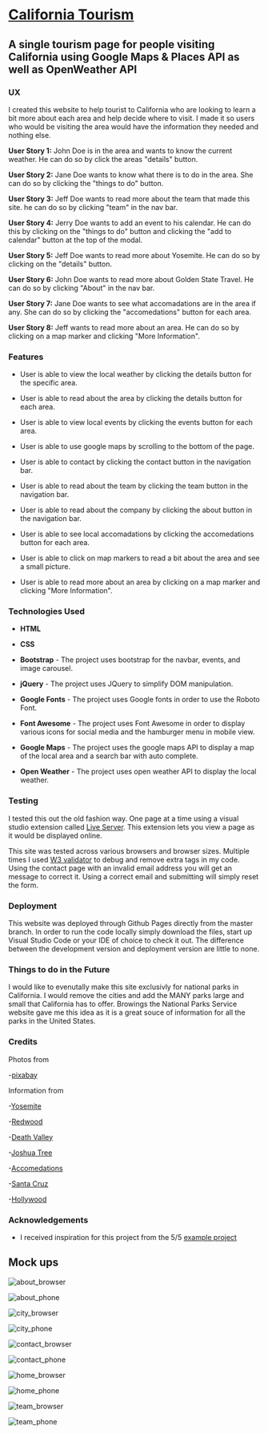 # <a href="https://thestarvingcoder.github.io/modesto_tourism/index.html">California Tourism</a>

## A single tourism page for people visiting California using Google Maps & Places API as well as OpenWeather API

### UX

I created this website to help tourist to California who are looking to learn a bit more about each area and help decide where to visit. I made it so users who would be visiting the area would have the information they needed and nothing else.

**User Story 1:**
John Doe is in the area and wants to know the current weather. He can do so by click the areas "details" button.

**User Story 2:**
Jane Doe wants to know what there is to do in the area. She can do so by clicking the "things to do" button.

**User Story 3:**
Jeff Doe wants to read more about the team that made this site. he can do so by clicking "team" in the nav bar.

**User Story 4:**
Jerry Doe wants to add an event to his calendar. He can do this by clicking on the "things to do" button and clicking the "add to calendar" button at the top of the modal.

**User Story 5:**
Jeff Doe wants to read more about Yosemite. He can do so by clicking on the "details" button.

**User Story 6:**
John Doe wants to read more about Golden State Travel. He can do so by clicking "About" in the nav bar.

**User Story 7:**
Jane Doe wants to see what accomadations are in the area if any. She can do so by clicking the "accomedations" button for each area.

**User Story 8:**
Jeff wants to read more about an area. He can do so by clicking on a map marker and clicking "More Information".

### Features

- User is able to view the local weather by clicking the details button for the specific area.

- User is able to read about the area by clicking the details button for each area.

- User is able to view local events by clicking the events button for each area.

- User is able to use google maps by scrolling to the bottom of the page.

- User is able to contact by clicking the contact button in the navigation bar.

- User is able to read about the team by clicking the team button in the navigation bar.

- User is able to read about the company by clicking the about button in the navigation bar.

- User is able to see local accomadations by clicking the accomedations button for each area.

- User is able to click on map markers to read a bit about the area and see a small picture.

- User is able to read more about an area by clicking on a map marker and clicking "More Information".

### Technologies Used

- **HTML**

- **CSS**

- **Bootstrap**  - The project uses bootstrap for the navbar, events, and image carousel.

- **jQuery**  - The project uses JQuery to simplify DOM manipulation.

- **Google Fonts**  - The project uses Google fonts in order to use the Roboto Font.

- **Font Awesome**  - The project uses Font Awesome in order to display various icons for social media and the hamburger menu in mobile view.

- **Google Maps** - The project uses the google maps API to display a map of the local area and a search bar with auto complete.

- **Open Weather** - The project uses open weather API to display the local weather.

### Testing

I tested this out the old fashion way. One page at a time using a visual studio extension called  [Live Server](https://marketplace.visualstudio.com/items?itemName=ritwickdey.LiveServer). This extension lets you view a page as it would be displayed online.

This site was tested across various browsers and browser sizes. Multiple times I used  [W3 validator](https://validator.w3.org/)  to debug and remove extra tags in my code. Using the contact page with an invalid email address you will get an message to correct it. Using a correct email and submitting will simply reset the form.

### Deployment

This website was deployed through Github Pages directly from the master branch. In order to run the code locally simply download the files, start up Visual Studio Code or your IDE of choice to check it out. The difference between the development version and deployment version are little to none.

### Things to do in the Future

I would like to evenutally make this site exclusivly for national parks in California. I would remove the cities and add the MANY parks large and small that California has to offer. Browings the National Parks Service website gave me this idea as it is a great souce of information for all the parks in the United States.

### Credits

Photos from

-[pixabay](https://pixabay.com/)

Information from

-[Yosemite](https://www.nps.gov/yose/index.htm)

-[Redwood](https://www.nps.gov/redw/index.htm)

-[Death Valley](https://www.nps.gov/deva/index.htm)

-[Joshua Tree](https://www.nps.gov/jotr/index.htm)

-[Accomedations](https://www.booking.com/)

-[Santa Cruz](https://en.wikipedia.org/wiki/Santa_Cruz%2C_California)

-[Hollywood](https://en.wikipedia.org/wiki/Hollywood)

### Acknowledgements

- I received inspiration for this project from the 5/5  [example project](https://code-institute-solutions.github.io/StudentExampleProjectGradeFive/)


## Mock ups

![about_browser](https://thestarvingcoder.github.io/modesto_tourism/assets/images/about_browser_mockup.png)

![about_phone](https://thestarvingcoder.github.io/modesto_tourism/assets/images/about_phone_mockup.png)

![city_browser](https://thestarvingcoder.github.io/modesto_tourism/assets/images/city_overview_mockup.png)

![city_phone](https://thestarvingcoder.github.io/modesto_tourism/assets/images/city_phone_overview_mockup.png)

![contact_browser](https://thestarvingcoder.github.io/modesto_tourism/assets/images/contact_browser_mockup.png)

![contact_phone](https://thestarvingcoder.github.io/modesto_tourism/assets/images/contact_phone_mockup.png)

![home_browser](https://thestarvingcoder.github.io/modesto_tourism/assets/images/home_browser_mockup.png)

![home_phone](https://thestarvingcoder.github.io/modesto_tourism/assets/images/home_phone_city_overview_mockup.png)

![team_browser](https://thestarvingcoder.github.io/modesto_tourism/assets/images/team_browser_mockup.png)

![team_phone](https://thestarvingcoder.github.io/modesto_tourism/assets/images/team_phone_mockup.png)
